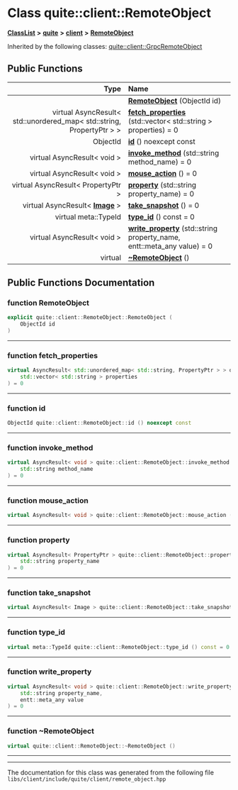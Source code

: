 

# Class quite::client::RemoteObject



[**ClassList**](annotated.md) **>** [**quite**](namespacequite.md) **>** [**client**](namespacequite_1_1client.md) **>** [**RemoteObject**](classquite_1_1client_1_1RemoteObject.md)










Inherited by the following classes: [quite::client::GrpcRemoteObject](classquite_1_1client_1_1GrpcRemoteObject.md)
































## Public Functions

| Type | Name |
| ---: | :--- |
|   | [**RemoteObject**](#function-remoteobject) (ObjectId id) <br> |
| virtual AsyncResult&lt; std::unordered\_map&lt; std::string, PropertyPtr &gt; &gt; | [**fetch\_properties**](#function-fetch_properties) (std::vector&lt; std::string &gt; properties) = 0<br> |
|  ObjectId | [**id**](#function-id) () noexcept const<br> |
| virtual AsyncResult&lt; void &gt; | [**invoke\_method**](#function-invoke_method) (std::string method\_name) = 0<br> |
| virtual AsyncResult&lt; void &gt; | [**mouse\_action**](#function-mouse_action) () = 0<br> |
| virtual AsyncResult&lt; PropertyPtr &gt; | [**property**](#function-property) (std::string property\_name) = 0<br> |
| virtual AsyncResult&lt; [**Image**](classquite_1_1Image.md) &gt; | [**take\_snapshot**](#function-take_snapshot) () = 0<br> |
| virtual meta::TypeId | [**type\_id**](#function-type_id) () const = 0<br> |
| virtual AsyncResult&lt; void &gt; | [**write\_property**](#function-write_property) (std::string property\_name, entt::meta\_any value) = 0<br> |
| virtual  | [**~RemoteObject**](#function-remoteobject) () <br> |




























## Public Functions Documentation




### function RemoteObject 

```C++
explicit quite::client::RemoteObject::RemoteObject (
    ObjectId id
) 
```




<hr>



### function fetch\_properties 

```C++
virtual AsyncResult< std::unordered_map< std::string, PropertyPtr > > quite::client::RemoteObject::fetch_properties (
    std::vector< std::string > properties
) = 0
```




<hr>



### function id 

```C++
ObjectId quite::client::RemoteObject::id () noexcept const
```




<hr>



### function invoke\_method 

```C++
virtual AsyncResult< void > quite::client::RemoteObject::invoke_method (
    std::string method_name
) = 0
```




<hr>



### function mouse\_action 

```C++
virtual AsyncResult< void > quite::client::RemoteObject::mouse_action () = 0
```




<hr>



### function property 

```C++
virtual AsyncResult< PropertyPtr > quite::client::RemoteObject::property (
    std::string property_name
) = 0
```




<hr>



### function take\_snapshot 

```C++
virtual AsyncResult< Image > quite::client::RemoteObject::take_snapshot () = 0
```




<hr>



### function type\_id 

```C++
virtual meta::TypeId quite::client::RemoteObject::type_id () const = 0
```




<hr>



### function write\_property 

```C++
virtual AsyncResult< void > quite::client::RemoteObject::write_property (
    std::string property_name,
    entt::meta_any value
) = 0
```




<hr>



### function ~RemoteObject 

```C++
virtual quite::client::RemoteObject::~RemoteObject () 
```




<hr>

------------------------------
The documentation for this class was generated from the following file `libs/client/include/quite/client/remote_object.hpp`

